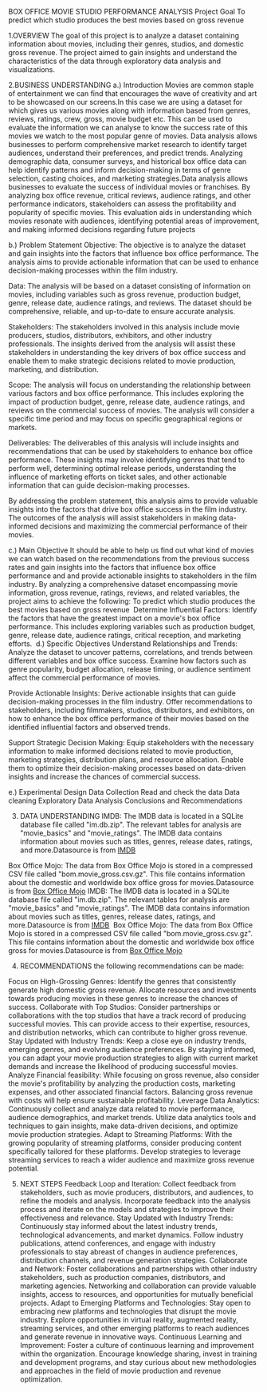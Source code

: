 BOX OFFICE MOVIE STUDIO PERFORMANCE ANALYSIS
Project Goal
To predict which studio produces the best movies based on gross revenue

1.OVERVIEW
The goal of this project is to analyze a dataset containing information about movies, including their genres, studios, and domestic gross revenue. The project aimed to gain insights and understand the characteristics of the data through exploratory data analysis and visualizations.

2.BUSINESS UNDERSTANDING
a.) Introduction
Movies are common staple of entertainment we can find that encourages the wave of creativity and art to be showcased on our screens.In this case we are using a dataset for which gives us various movies along with information based from genres, reviews, ratings, crew, gross, movie budget etc. This can be used to evaluate the information we can analyse to know the success rate of this movies we watch to the most popular genre of movies. Data analysis allows businesses to perform comprehensive market research to identify target audiences, understand their preferences, and predict trends. Analyzing demographic data, consumer surveys, and historical box office data can help identify patterns and inform decision-making in terms of genre selection, casting choices, and marketing strategies.Data analysis allows businesses to evaluate the success of individual movies or franchises. By analyzing box office revenue, critical reviews, audience ratings, and other performance indicators, stakeholders can assess the profitability and popularity of specific movies. This evaluation aids in understanding which movies resonate with audiences, identifying potential areas of improvement, and making informed decisions regarding future projects

b.) Problem Statement
Objective: The objective is to analyze the dataset and gain insights into the factors that influence box office performance. The analysis aims to provide actionable information that can be used to enhance decision-making processes within the film industry.

Data: The analysis will be based on a dataset consisting of information on movies, including variables such as gross revenue, production budget, genre, release date, audience ratings, and reviews. The dataset should be comprehensive, reliable, and up-to-date to ensure accurate analysis.

Stakeholders: The stakeholders involved in this analysis include movie producers, studios, distributors, exhibitors, and other industry professionals. The insights derived from the analysis will assist these stakeholders in understanding the key drivers of box office success and enable them to make strategic decisions related to movie production, marketing, and distribution.

Scope: The analysis will focus on understanding the relationship between various factors and box office performance. This includes exploring the impact of production budget, genre, release date, audience ratings, and reviews on the commercial success of movies. The analysis will consider a specific time period and may focus on specific geographical regions or markets.

Deliverables: The deliverables of this analysis will include insights and recommendations that can be used by stakeholders to enhance box office performance. These insights may involve identifying genres that tend to perform well, determining optimal release periods, understanding the influence of marketing efforts on ticket sales, and other actionable information that can guide decision-making processes.

By addressing the problem statement, this analysis aims to provide valuable insights into the factors that drive box office success in the film industry. The outcomes of the analysis will assist stakeholders in making data-informed decisions and maximizing the commercial performance of their movies.

c.) Main Objective
It should be able to help us find out what kind of movies we can watch based on the recommendations from the previous success rates and gain insights into the factors that influence box office performance and and provide actionable insights to stakeholders in the film industry. By analyzing a comprehensive dataset encompassing movie information, gross revenue, ratings, reviews, and related variables, the project aims to achieve the following:
To predict which studio produces the best movies based on gross revenue
​
Determine Influential Factors: Identify the factors that have the greatest impact on a movie's box office performance. This includes exploring variables such as production budget, genre, release date, audience ratings, critical reception, and marketing efforts.
​
d.) Specific Objectives
Understand Relationships and Trends: Analyze the dataset to uncover patterns, correlations, and trends between different variables and box office success. Examine how factors such as genre popularity, budget allocation, release timing, or audience sentiment affect the commercial performance of movies.

Provide Actionable Insights: Derive actionable insights that can guide decision-making processes in the film industry. Offer recommendations to stakeholders, including filmmakers, studios, distributors, and exhibitors, on how to enhance the box office performance of their movies based on the identified influential factors and observed trends.

Support Strategic Decision Making: Equip stakeholders with the necessary information to make informed decisions related to movie production, marketing strategies, distribution plans, and resource allocation. Enable them to optimize their decision-making processes based on data-driven insights and increase the chances of commercial success.

e.) Experimental Design
Data Collection
Read and check the data
Data cleaning
Exploratory Data Analysis
Conclusions and Recommendations

3. DATA UNDERSTANDING
IMDB: The IMDB data is located in a SQLite database file called "im.db.zip". The relevant tables for analysis are "movie_basics" and "movie_ratings". The IMDB data contains information about movies such as titles, genres, release dates, ratings, and more.Datasource is from [IMDB](https://www.imdb.com/)

Box Office Mojo: The data from Box Office Mojo is stored in a compressed CSV file called "bom.movie_gross.csv.gz". This file contains information about the domestic and worldwide box office gross for movies.Datasource is from [Box Office Mojo](https://www.imdb.com/)
IMDB: The IMDB data is located in a SQLite database file called "im.db.zip". The relevant tables for analysis are "movie_basics" and "movie_ratings". The IMDB data contains information about movies such as titles, genres, release dates, ratings, and more.Datasource is from [IMDB](https://www.imdb.com/)
​
Box Office Mojo: The data from Box Office Mojo is stored in a compressed CSV file called "bom.movie_gross.csv.gz". This file contains information about the domestic and worldwide box office gross for movies.Datasource is from [Box Office Mojo](https://www.imdb.com/)

4. RECOMMENDATIONS
the following recommendations can be made:

Focus on High-Grossing Genres: Identify the genres that consistently generate high domestic gross revenue. Allocate resources and investments towards producing movies in these genres to increase the chances of success.
Collaborate with Top Studios: Consider partnerships or collaborations with the top studios that have a track record of producing successful movies. This can provide access to their expertise, resources, and distribution networks, which can contribute to higher gross revenue.
Stay Updated with Industry Trends: Keep a close eye on industry trends, emerging genres, and evolving audience preferences. By staying informed, you can adapt your movie production strategies to align with current market demands and increase the likelihood of producing successful movies.
Analyze Financial feasibility: While focusing on gross revenue, also consider the movie's profitability by analyzing the production costs, marketing expenses, and other associated financial factors. Balancing gross revenue with costs will help ensure sustainable profitability.
Leverage Data Analytics: Continuously collect and analyze data related to movie performance, audience demographics, and market trends. Utilize data analytics tools and techniques to gain insights, make data-driven decisions, and optimize movie production strategies.
Adapt to Streaming Platforms: With the growing popularity of streaming platforms, consider producing content specifically tailored for these platforms. Develop strategies to leverage streaming services to reach a wider audience and maximize gross revenue potential.

5. NEXT STEPS
Feedback Loop and Iteration: Collect feedback from stakeholders, such as movie producers, distributors, and audiences, to refine the models and analysis. Incorporate feedback into the analysis process and iterate on the models and strategies to improve their effectiveness and relevance.
Stay Updated with Industry Trends: Continuously stay informed about the latest industry trends, technological advancements, and market dynamics. Follow industry publications, attend conferences, and engage with industry professionals to stay abreast of changes in audience preferences, distribution channels, and revenue generation strategies.
Collaborate and Network: Foster collaborations and partnerships with other industry stakeholders, such as production companies, distributors, and marketing agencies. Networking and collaboration can provide valuable insights, access to resources, and opportunities for mutually beneficial projects.
Adapt to Emerging Platforms and Technologies: Stay open to embracing new platforms and technologies that disrupt the movie industry. Explore opportunities in virtual reality, augmented reality, streaming services, and other emerging platforms to reach audiences and generate revenue in innovative ways.
Continuous Learning and Improvement: Foster a culture of continuous learning and improvement within the organization. Encourage knowledge sharing, invest in training and development programs, and stay curious about new methodologies and approaches in the field of movie production and revenue optimization.

